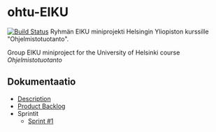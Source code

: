 # ohtu-EIKU
[![Build Status](https://www.travis-ci.org/Ajhaa/ohtu-EIKU.svg?branch=master)](https://www.travis-ci.org/Ajhaa/ohtu-EIKU)
Ryhmän EIKU miniprojekti Helsingin Yliopiston kurssille "Ohjelmistotuotanto".

Group EIKU miniproject for the University of Helsinki course *Ohjelmistotuotanto*

## Dokumentaatio
- [Description](https://github.com/Ajhaa/ohtu-EIKU/blob/master/documentation/description.md)
- [Product Backlog](https://github.com/Ajhaa/ohtu-EIKU/blob/master/documentation/backlog.md)
- Sprintit
  - [Sprint #1](https://github.com/Ajhaa/ohtu-EIKU/blob/master/documentation/sprint-1.md)
